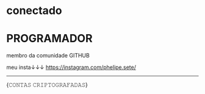 # conectado
# PROGRAMADOR
 
membro da comunidade GITHUB

meu insta↓↓↓
https://instagram.com/phelipe.sete/
______________________________________


{𝙲𝙾𝙽𝚃𝙰𝚂 𝙲𝚁𝙸𝙿𝚃𝙾𝙶𝚁𝙰𝙵𝙰𝙳𝙰𝚂}


  
